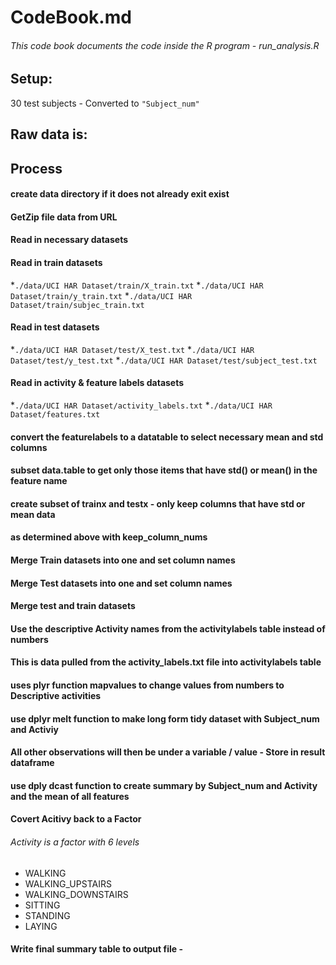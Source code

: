 
# CodeBook.md
###### This code book documents the code inside the R program - run_analysis.R

## Setup:
30 test subjects - Converted to  ```"Subject_num"```
## Raw data is: 

## Process
#### create data directory if it does not already exit exist

#### GetZip file data from URL
#### Read in necessary datasets

#### Read in train datasets
*```./data/UCI HAR Dataset/train/X_train.txt```
*```./data/UCI HAR Dataset/train/y_train.txt```
*```./data/UCI HAR Dataset/train/subjec_train.txt```

#### Read in test datasets
*`./data/UCI HAR Dataset/test/X_test.txt`
*`./data/UCI HAR Dataset/test/y_test.txt`
*`./data/UCI HAR Dataset/test/subject_test.txt`

#### Read in activity & feature labels datasets
*`./data/UCI HAR Dataset/activity_labels.txt`
*`./data/UCI HAR Dataset/features.txt`

#### convert the featurelabels to a datatable to select necessary mean and std columns
#### subset data.table to get only those items that have std() or mean() in the feature name

#### create subset of trainx and testx - only keep columns that have std or mean data
#### as determined above with keep_column_nums

#### Merge Train datasets into one and set column names
#### Merge Test datasets into one and set column names

#### Merge test and train datasets

#### Use the descriptive Activity names from the activitylabels table instead of numbers
#### This is data pulled from the activity_labels.txt file into activitylabels table
#### uses plyr function mapvalues to change values from numbers to Descriptive activities 

#### use dplyr melt function to make long form tidy dataset with Subject_num and Activiy
#### All other observations will then be under a variable / value  - Store in result dataframe

#### use dply dcast function to create summary by Subject_num and Activity and the mean of all features
#### Covert Acitivy back to a Factor 
###### Activity is a factor with 6 levels 
* WALKING
* WALKING_UPSTAIRS
* WALKING_DOWNSTAIRS
* SITTING
* STANDING
* LAYING

#### Write final summary table to output file - 

